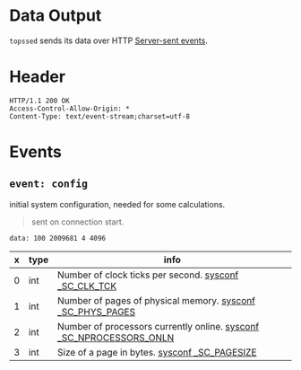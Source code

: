 # Data Output

`topssed` sends its data over HTTP [Server-sent events](https://html.spec.whatwg.org/multipage/server-sent-events.html).

# Header
```
HTTP/1.1 200 OK
Access-Control-Allow-Origin: *
Content-Type: text/event-stream;charset=utf-8
```

# Events

## `event: config`

initial system configuration, needed for some calculations.
> sent on connection start.

```
data: 100 2009681 4 4096
```

x | type | info
-|-|-
0 | int | Number of clock ticks per second. [sysconf _SC_CLK_TCK]()
1 | int | Number of pages of physical memory. [sysconf _SC_PHYS_PAGES]()
2 | int | Number of processors currently online. [sysconf _SC_NPROCESSORS_ONLN]()
3 | int | Size of a page in bytes. [sysconf _SC_PAGESIZE]()
